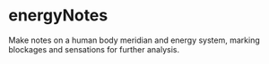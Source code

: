 # energyNotes
Make notes on a human body meridian and energy system, marking blockages and sensations for further analysis.
